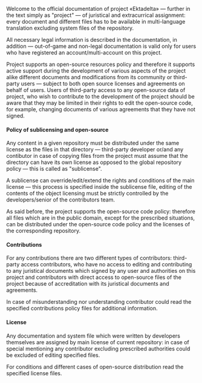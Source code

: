 Welcome to the official documentation of project «Ektadelta» — further in the text simply as "project" — of juristical and extracurrical assignment: every document and different files has to be available in multi-language translation excluding system files of the repository.

All necessary legal information is described in the documentation, in addition — out-of-game and non-legal documentation is valid only for users who have registered an account/multi-account on this project.

Project supports an open-source resources policy and therefore it supports active support during the development of various aspects of the project alike different documents and modifications from its community or third-party users — subject to both open source licenses and agreements on behalf of users. Users of third-party access to any open-source data of project, who wish to contribute to the development of the project should be aware that they may be limited in their rights to edit the open-source code, for example, changing documents of various agreements that they have not signed.

#### Policy of sublicensing and open-source

Any content in a given repository must be distributed under the same license as the files in that directory — third-party developer or/and any contibutor in case of copying files from the project must assume that the directory can have its own license as opposed to the global repository policy — this is called as "sublicense".

A sublicense can override/edit/extend the rights and conditions of the main license — this process is specified inside the sublicense file, editing of the contents of the object licensing must be strictly controlled by the developers/senior of the contributors team.

As said before, the project supports the open-source code policy: therefore all files which are in the public domain, except for the prescribed situations, can be distributed under the open-source code policy and the licenses of the corresponding repository.

#### Contributions

For any contributions there are two different types of contributors: third-party access contributors, who have no access to editing and contributing to any juristical documents which signed by any user and authorities on this project and contributors with direct access to open-source files of the project because of accreditation with its juristical documents and agreements.

In case of misunderstanding nor understanding contributor could read the specified contributions policy files for additional information. 

#### License

Any documentation and system file which were written by developers themselves are assigned by main license of current repository: in case of special mentioning any contributor excluding prescribed authorities could be excluded of editing specified files.

For conditions and different cases of open-source distribution read the specified license files.
